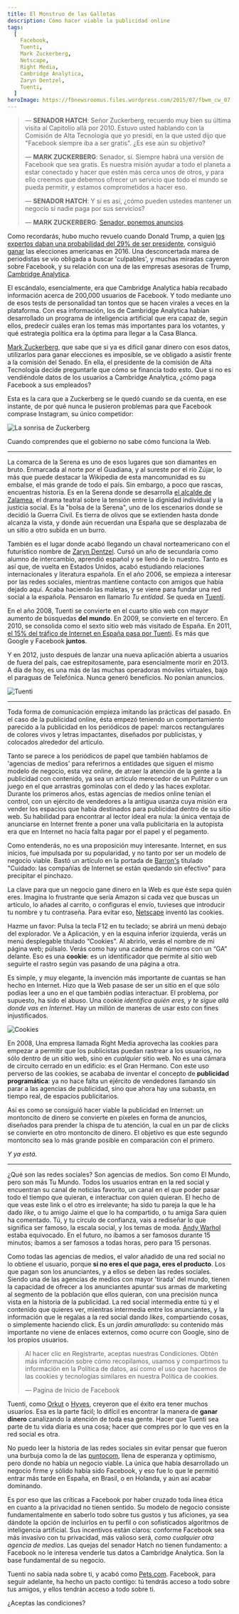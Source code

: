 ```yaml
---
title: El Monstruo de las Galletas
description: Cómo hacer viable la publicidad online
tags:
  [
    Facebook,
    Tuenti,
    Mark Zuckerberg,
    Netscape,
    Right Media,
    Cambridge Analytica,
    Zaryn Dentzel,
    Tuenti,
  ]
heroImage: https://fbnewsroomus.files.wordpress.com/2015/07/fbwm_cw_07.jpg
---
```


> — **SENADOR HATCH**: Señor Zuckerberg, recuerdo muy bien su última visita al Capitolio allá por 2010. Estuvo usted hablando con la Comisión de Alta Tecnología que yo presidí, en la que usted dijo que "Facebook siempre iba a ser gratis". ¿Es ese aún su objetivo?
>
> — **MARK ZUCKERBERG**: Senador, sí. Siempre habrá una versión de Facebook que sea gratis. Es nuestra misión ayudar a todo el planeta a estar conectado y hacer que estén más cerca unos de otros, y para ello creemos que debemos ofrecer un servicio que todo el mundo se pueda permitir, y estamos comprometidos a hacer eso.
>
> — **SENADOR HATCH**: Y si es así, ¿cómo pueden ustedes mantener un negocio si nadie paga por sus servicios?
>
> — **MARK ZUCKERBERG**: [Senador, ponemos anuncios](https://www.youtube.com/watch?v=n2H8wx1aBiQ).

Como recordarás, hubo mucho revuelo cuando Donald Trump, a quien [los expertos daban una probabilidad del 29% de ser presidente](https://projects.fivethirtyeight.com/2016-election-forecast/), consiguió [ganar](https://www.politico.com/2016-election/results/map/president/) las elecciones americanas en 2016. Una desconcertada marea de periodistas se vio obligada a buscar 'culpables', y muchas miradas cayeron sobre Facebook, y su relación con una de las empresas asesoras de Trump, [Cambridge Analytica](https://en.wikipedia.org/wiki/Cambridge_Analytica).

El escándalo, esencialmente, era que Cambridge Analytica había recabado información acerca de 200,000 usuarios de Facebook. Y todo mediante uno de esos tests de personalidad tan tontos que se hacen virales a veces en la plataforma. Con esa información, los de Cambridge Analytica habían desarrollado un programa de inteligencia artificial que era capaz de, según ellos, predecir cuáles eran los temas más importantes para los votantes, y qué estrategia política era la óptima para llegar a la Casa Blanca.

[Mark Zuckerberg](https://en.wikipedia.org/wiki/Mark_Zuckerberg), que sabe que si ya es difícil ganar dinero con esos datos, utilizarlos para ganar elecciones es imposible, se ve obligado a asistir frente a la comisión del Senado. En ella, el presidente de la comisión de Alta Tecnología decide preguntarle que cómo se financia todo esto. Que si no es vendiéndole datos de los usuarios a Cambridge Analytica, ¿cómo paga Facebook a sus empleados?

Esta es la cara que a Zuckerberg se le quedó cuando se da cuenta, en ese instante, de por qué nunca le pusieron problemas para que Facebook comprase Instagram, su único competidor:

![La sonrisa de Zuckerberg](https://media3.s-nbcnews.com/j/msnbc/components/video/201804/afp_13w6zx.nbcnews-ux-1080-600.jpg)

Cuando comprendes que el gobierno no sabe cómo funciona la Web.

---

La comarca de la Serena es uno de esos lugares que son diamantes en bruto. Enmarcada al norte por el Guadiana, y al sureste por el río Zújar, lo más que puede destacar la Wikipedia de esta mancomunidad es su embalse, el más grande de todo el país. Sin embargo, a poco que rascas, encuentras historia. Es en la Serena donde se desarrolla [el alcalde de Zalamea](https://es.wikipedia.org/wiki/El_alcalde_de_Zalamea), el drama teatral sobre la tensión entre la dignidad individual y la justicia social. Es la "bolsa de la Serena", uno de los escenarios donde se decidió la Guerra Civil. Es tierra de olivos que se extienden hasta donde alcanza la vista, y donde aún recuerdan una España que se desplazaba de un sitio a otro subida en un burro.

También es el lugar donde acabó llegando un chaval norteamericano con el futurístico nombre de [Zaryn Dentzel](https://es.wikipedia.org/wiki/Zaryn_Dentzel). Cursó un año de secundaria como alumno de intercambio, aprendió español y se llenó de lo nuestro. Tanto es así que, de vuelta en Estados Unidos, acabó estudiando relaciones internacionales y literatura española. En el año 2006, se empieza a interesar por las redes sociales, mientras mantiene contacto con amigos que había dejado aquí. Acaba haciendo las maletas, y se viene para fundar una red social a la española. Pensaron en llamarlo _Tu entidad_. Se queda en [Tuenti](https://es.wikipedia.org/wiki/Tuenti).

En el año 2008, Tuenti se convierte en el cuarto sitio web con mayor aumento de búsquedas **del mundo**. En 2009, se convierte en el tercero. En 2010, se consolida como el sexto sitio web más visitado de España. En 2011, [el 15% del tráfico de Internet en España pasa por Tuenti](https://www.trecebits.com/2011/10/05/el-15-del-trafico-web-en-espana-pasa-por-tuenti/). Es más que Google y Facebook **juntos**.

Y en 2012, justo después de lanzar una nueva aplicación abierta a usuarios de fuera del país, cae estrepitosamente, para esencialmente morir en 2013. A día de hoy, es una más de las muchas operadoras móviles virtuales, bajo el paraguas de Telefónica. Nunca generó beneficios. No ponían anuncios.

![Tuenti](https://wintubuntu.files.wordpress.com/2010/06/tuenti.jpg)

---

Toda forma de comunicación empieza imitando las prácticas del pasado. En el caso de la publicidad online, ésta empezó teniendo un comportamiento parecido a la publicidad en los periódicos de papel: marcos rectangulares de colores vivos y letras impactantes, diseñados por publicistas, y colocados alrededor del artículo.

Tanto se parece a los periódicos de papel que también hablamos de 'agencias de medios' para referirnos a entidades que siguen el mismo modelo de negocio, esta vez online, de atraer la atención de la gente a la publicidad con contenido, ya sea un artículo merecedor de un Pulitzer o un juego en el que arrastras gominolas con el dedo y las haces explotar. Durante los primeros años, estas agencias de medios online tenían el control, con un ejército de vendedores a la antigua usanza cuya misión era vender los espacios que había destinados para publicidad dentro de su sitio web. Su habilidad para encontrar al lector ideal era nula: la única ventaja de anunciarse en Internet frente a poner una valla publicitaria en la autopista era que en Internet no hacía falta pagar por el papel y el pegamento.

Como entenderás, no es una proposición muy interesante. Internet, en sus inicios, fue impulsada por su popularidad, y no tanto por ser un modelo de negocio viable. Bastó un artículo en la portada de [Barron's](<https://en.wikipedia.org/wiki/Barron%27s_(newspaper)>) titulado "Cuidado: las compañías de Internet se están quedando sin efectivo" para precipitar el pinchazo.

<!--
Era una Web era mucho más simple, una especie de biblioteca descomunal en la que podías leer, y ya. Ni el explorador, ni el propietario de la página web tenían ni idea de quién eras ni de dónde venías. -->

La clave para que un negocio gane dinero en la Web es que éste sepa quién eres. Imagina lo frustrante que sería Amazon si cada vez que buscas un artículo, lo añades al carrito, o configuras el envío, tuvieses que introducir tu nombre y tu contraseña. Para evitar eso, [Netscape](https://es.wikipedia.org/wiki/Netscape_Communications_Corporation) inventó las cookies.

Hazme un favor: Pulsa la tecla F12 en tu teclado; se abrirá un menú debajo del explorador. Ve a Aplicación, y en la esquina inferior izquierda, verás un menú desplegable titulado “Cookies”. Al abrirlo, verás el nombre de mi página web; púlsalo. Verás como hay una cadena de números con un “GA” delante. Eso es una **cookie**: es un identificador que permite al sitio web seguirte el rastro según vas pasando de una página a otra.

Es simple, y muy elegante, la invención más importante de cuantas se han hecho en Internet. Hizo que la Web pasase de ser un sitio en el que sólo podías leer a uno en el que también podías interactuar. El problema, por supuesto, ha sido el abuso. Una cookie _identifica quién eres, y te sigue allá donde vas en Internet_. Hay un millón de maneras de usar esto con fines injustificados.

![Cookies](https://cdn.baekdal.com/_img/2019/cookie4.png)

En 2008, Una empresa llamada Right Media aprovecha las cookies para empezar a permitir que los publicistas puedan rastrear a los usuarios, no sólo dentro de un sitio web, sino en _cualquier_ sitio web. No es una cámara de circuito cerrado en un edificio: es el Gran Hermano. Con este uso perverso de las cookies, se acababa de inventar el concepto de **publicidad programática**: ya no hace falta un ejército de vendedores llamando sin parar a las agencias de publicidad, sino que ahora hay una subasta, en tiempo real, de espacios publicitarios.

Así es como se consiguió hacer viable la publicidad en Internet: un montoncito de dinero se convierte en píxeles en forma de anuncios, diseñados para prender la chispa de tu atención, la cual en un par de clicks se convierte en otro montoncito de dinero. El objetivo es que este segundo montoncito sea lo más grande posible en comparación con el primero.

_Y ya está_.

---

¿Qué son las redes sociales? Son agencias de medios. Son como El Mundo, pero son más Tu Mundo. Todos los usuarios entran en la red social y encuentran su canal de noticias favorito, un canal en el que poder pasar todo el tiempo que quieran, e interactuar con quien quieran. El hecho de que veas este link o el otro es irrelevante; ha sido tu pareja la que le ha dado _like_, o tu amigo Jaime el que lo ha compartido, o tu amiga Sara quien ha comentado. Tú, y tu círculo de confianza, vais a rediseñar lo que significa ser famoso, la escala social, y los temas de moda. [Andy Warhol](https://es.wikipedia.org/wiki/Andy_Warhol) estaba equivocado. En el futuro, no íbamos a ser famosos durante 15 minutos; íbamos a ser famosos a todas horas, pero para 15 personas.

Como todas las agencias de medios, el valor añadido de una red social no lo obtiene el usuario, porque **si no eres el que paga, eres el producto**. Los que pagan son los anunciantes, y a ellos se deben las redes sociales. Siendo una de las agencias de medios con mayor 'tirada' del mundo, tienen la capacidad de ofrecer a los anunciantes apuntar sus armas de marketing al segmento de la población que ellos quieran, con una precisión nunca vista en la historia de la publicidad. La red social intermedia entre tú y el contenido que quieres ver, mientras intermedia entre los anunciantes, y la información que le regalas a la red social dando _likes_, compartiendo cosas, o simplemente haciendo click. Es un _jardín amurallado_: su contenido más importante no viene de enlaces externos, como ocurre con Google, sino de los propios usuarios.

> Al hacer clic en Registrarte, aceptas nuestras Condiciones. Obtén más información sobre cómo recopilamos, usamos y compartimos tu información en la Política de datos, así como el uso que hacemos de las cookies y tecnologías similares en nuestra Política de cookies.
>
> — Pagina de Inicio de Facebook

Tuenti, como [Orkut](https://es.wikipedia.org/wiki/Orkut) o [Hyves](https://es.wikipedia.org/wiki/Hyves), creyeron que el éxito era tener muchos usuarios. Esa es la parte fácil; lo difícil es encontrar la manera de **ganar dinero** canalizando la atención de toda esa gente. Hacer que Tuenti sea parte de tu vida diaria es una cosa; hacer que compres por lo que ves en la red social es otra.

No puedo leer la historia de las redes sociales sin evitar pensar que fueron una burbuja como la de las [puntocom](https://es.wikipedia.org/wiki/Burbuja_puntocom), llena de esperanza y optimismo, pero donde no había un negocio viable. La única que había desarrollado un negocio firme y sólido había sido Facebook, y eso fue lo que le permitió entrar más tarde en España, en Brasil, o en Holanda, y aún así acabar dominando.

Es por eso que las críticas a Facebook por haber cruzado toda línea ética en cuanto a la privacidad no tienen sentido. Su modelo de negocio consiste fundamentalmente en saberlo todo sobre tus gustos y tus aficiones, ya sea dándote la opción de incluirlos en tu perfil o con sofisticados algoritmos de inteligencia artificial. Sus incentivos están claros: conforme Facebook sea más invasivo con tu privacidad, más valioso será, _como cualquier otra agencia de medios_. Las quejas del senador Hatch no tienen fundamento: a Facebook no le interesa venderle tus datos a Cambridge Analytica. Son la base fundamental de su negocio.

Tuenti no sabía nada sobre ti, y acabó como [Pets.com](https://en.wikipedia.org/wiki/Pets.com). Facebook, para seguir adelante, ha hecho un pacto contigo: tú tendrás acceso a todo sobre tus amigos, y ellos tendrán acceso a todo sobre ti.

¿Aceptas las condiciones?
